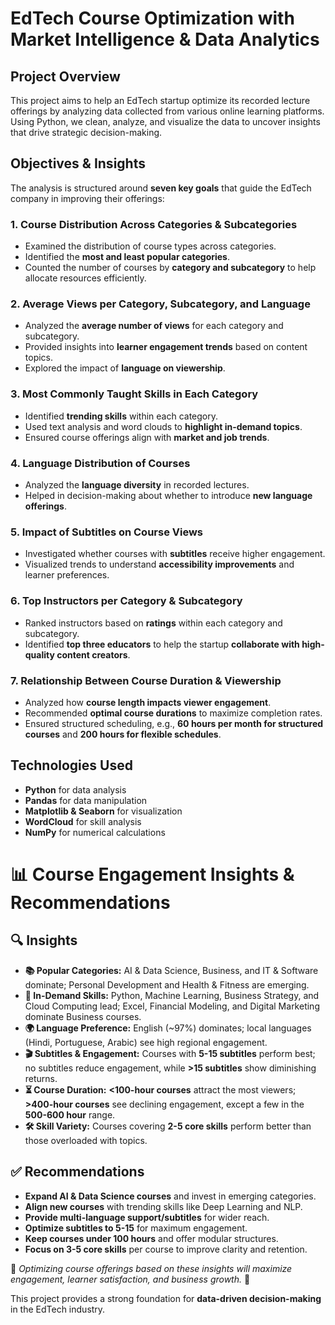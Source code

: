 # EdTech Course Optimization with Market Intelligence & Data Analytics

## Project Overview
This project aims to help an EdTech startup optimize its recorded lecture offerings by analyzing data collected from various online learning platforms. Using Python, we clean, analyze, and visualize the data to uncover insights that drive strategic decision-making.

## Objectives & Insights
The analysis is structured around **seven key goals** that guide the EdTech company in improving their offerings:

### 1. **Course Distribution Across Categories & Subcategories**
   - Examined the distribution of course types across categories.
   - Identified the **most and least popular categories**.
   - Counted the number of courses by **category and subcategory** to help allocate resources efficiently.

### 2. **Average Views per Category, Subcategory, and Language**
   - Analyzed the **average number of views** for each category and subcategory.
   - Provided insights into **learner engagement trends** based on content topics.
   - Explored the impact of **language on viewership**.

### 3. **Most Commonly Taught Skills in Each Category**
   - Identified **trending skills** within each category.
   - Used text analysis and word clouds to **highlight in-demand topics**.
   - Ensured course offerings align with **market and job trends**.

### 4. **Language Distribution of Courses**
   - Analyzed the **language diversity** in recorded lectures.
   - Helped in decision-making about whether to introduce **new language offerings**.

### 5. **Impact of Subtitles on Course Views**
   - Investigated whether courses with **subtitles** receive higher engagement.
   - Visualized trends to understand **accessibility improvements** and learner preferences.

### 6. **Top Instructors per Category & Subcategory**
   - Ranked instructors based on **ratings** within each category and subcategory.
   - Identified **top three educators** to help the startup **collaborate with high-quality content creators**.

### 7. **Relationship Between Course Duration & Viewership**
   - Analyzed how **course length impacts viewer engagement**.
   - Recommended **optimal course durations** to maximize completion rates.
   - Ensured structured scheduling, e.g., **60 hours per month for structured courses** and **200 hours for flexible schedules**.

## Technologies Used
- **Python** for data analysis
- **Pandas** for data manipulation
- **Matplotlib & Seaborn** for visualization
- **WordCloud** for skill analysis
- **NumPy** for numerical calculations

# 📊 Course Engagement Insights & Recommendations

## 🔍 Insights  
- **📚 Popular Categories:** AI & Data Science, Business, and IT & Software dominate; Personal Development and Health & Fitness are emerging.  
- **🚀 In-Demand Skills:** Python, Machine Learning, Business Strategy, and Cloud Computing lead; Excel, Financial Modeling, and Digital Marketing dominate Business courses.  
- **🌍 Language Preference:** English (~97%) dominates; local languages (Hindi, Portuguese, Arabic) see high regional engagement.  
- **🎬 Subtitles & Engagement:** Courses with **5-15 subtitles** perform best; no subtitles reduce engagement, while **>15 subtitles** show diminishing returns.  
- **⏳ Course Duration:** **<100-hour courses** attract the most viewers; **>400-hour courses** see declining engagement, except a few in the **500-600 hour** range.  
- **🛠️ Skill Variety:** Courses covering **2-5 core skills** perform better than those overloaded with topics.  

## ✅ Recommendations  
- **Expand AI & Data Science courses** and invest in emerging categories.  
- **Align new courses** with trending skills like Deep Learning and NLP.  
- **Provide multi-language support/subtitles** for wider reach.  
- **Optimize subtitles to 5-15** for maximum engagement.  
- **Keep courses under 100 hours** and offer modular structures.  
- **Focus on 3-5 core skills** per course to improve clarity and retention.  

📌 *Optimizing course offerings based on these insights will maximize engagement, learner satisfaction, and business growth.* 🚀  




This project provides a strong foundation for **data-driven decision-making** in the EdTech industry. 

